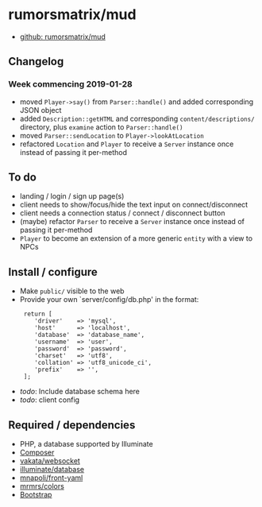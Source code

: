 # rumorsmatrix/mud

 - [github: rumorsmatrix/mud](https://github.com/rumorsmatrix/mud)


## Changelog

### Week commencing 2019-01-28
 - moved `Player->say()` from `Parser::handle()` and added corresponding JSON object
 - added `Description::getHTML` and corresponding `content/descriptions/` directory, plus `examine` action to `Parser::handle()`
 - moved `Parser::sendLocation` to `Player->lookAtLocation`
 - refactored `Location` and `Player` to receive a `Server` instance once instead of passing it per-method


## To do

 - landing / login / sign up page(s)
 - client needs to show/focus/hide the text input on connect/disconnect
 - client needs a connection status / connect / disconnect button
 - (maybe) refactor `Parser` to receive a `Server` instance once instead of passing it per-method
 - `Player` to become an extension of a more generic `entity` with a view to NPCs




## Install / configure

 - Make `public/` visible to the web
 - Provide your own `server/config/db.php' in the format:
    ```
     return [
        'driver'    => 'mysql',
        'host'      => 'localhost',
        'database'  => 'database_name',
        'username'  => 'user',
        'password'  => 'password',
        'charset'   => 'utf8',
        'collation' => 'utf8_unicode_ci',
        'prefix'    => '',
     ];
     ```   
 - *todo*: Include database schema here
 - *todo*: client config


## Required / dependencies

 - PHP, a database supported by Illuminate
 - [Composer](https://getcomposer.org/)
 - [vakata/websocket](https://github.com/vakata/websocket)
 - [illuminate/database](https://github.com/illuminate/database)
 - [mnapoli/front-yaml](https://github.com/mnapoli/front-yaml])
 - [mrmrs/colors](https://github.com/mrmrs/colors)
 - [Bootstrap](https://getbootstrap.com/)